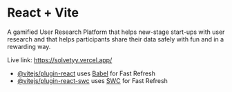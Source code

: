 # React + Vite

A gamified User Research Platform that helps new-stage start-ups with user research and that helps participants share their data safely with fun and in a rewarding way.

Live link: https://solvetyy.vercel.app/
- [@vitejs/plugin-react](https://github.com/vitejs/vite-plugin-react/blob/main/packages/plugin-react/README.md) uses [Babel](https://babeljs.io/) for Fast Refresh
- [@vitejs/plugin-react-swc](https://github.com/vitejs/vite-plugin-react-swc) uses [SWC](https://swc.rs/) for Fast Refresh
